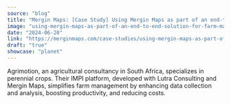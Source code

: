 ```yaml
---
source: "blog"
title: "Mergin Maps: [Case Study] Using Mergin Maps as part of an end-to-end solution for farm management"
image: "using-mergin-maps-as-part-of-an-end-to-end-solution-for-farm-management?utm_source=qgis."
date: "2024-06-20"
link: "https://merginmaps.com/case-studies/using-mergin-maps-as-part-of-an-end-to-end-solution-for-farm-management?utm_source=qgis"
draft: "true"
showcase: "planet"
---
```


Agrimotion, an agricultural consultancy in South Africa, specializes in perennial crops. Their IMPI platform, developed with Lutra Consulting and Mergin Maps, simplifies farm management by enhancing data collection and analysis, boosting productivity, and reducing costs.
